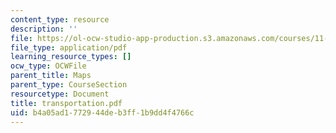 ```yaml
---
content_type: resource
description: ''
file: https://ol-ocw-studio-app-production.s3.amazonaws.com/courses/11-332j-urban-design-fall-2003/b4a05ad1772944deb3ff1b9dd4f4766c_transportation.pdf
file_type: application/pdf
learning_resource_types: []
ocw_type: OCWFile
parent_title: Maps
parent_type: CourseSection
resourcetype: Document
title: transportation.pdf
uid: b4a05ad1-7729-44de-b3ff-1b9dd4f4766c
---
```

